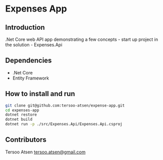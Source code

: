# Expenses App

## Introduction
.Net Core web API app demonstrating a few concepts - start up project in the solution - Expenses.Api

## Dependencies
  - .Net Core
  - Entity Framework

## How to install and run
```bash
git clone git@github.com:tersoo-atsen/expense-app.git
cd expenses-app
dotnet restore
dotnet build
dotnet run -p ./src/Expenses.Api/Expenses.Api.csproj
```

## Contributors
Tersoo Atsen <tersoo.atsen@gmail.com>
